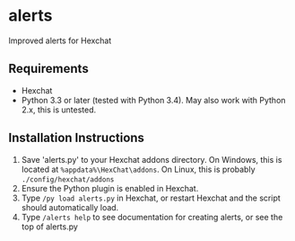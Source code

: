 # alerts
Improved alerts for Hexchat

## Requirements
* Hexchat
* Python 3.3 or later (tested with Python 3.4).  May also work with Python 2.x, this is untested.

## Installation Instructions
1. Save 'alerts.py' to your Hexchat addons directory.  On Windows, this is located at `%appdata%\HexChat\addons`.  On Linux, this is probably `./config/hexchat/addons`
2. Ensure the Python plugin is enabled in Hexchat.
3. Type `/py load alerts.py` in Hexchat, or restart Hexchat and the script should automatically load.
4. Type `/alerts help` to see documentation for creating alerts, or see the top of alerts.py